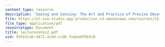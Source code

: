 ```yaml
---
content_type: resource
description: 'Seeing and Sensing: The Art and Practice of Precise Observation'
file: https://ol-ocw-studio-app-production.s3.amazonaws.com/courses/15-974-leadership-lab-spring-2003/93fe3cabd4724cddccd6fedaa9f6b3c0_lecturenotes2.pdf
file_type: application/pdf
resourcetype: Document
title: lecturenotes2.pdf
uid: 93fe3cab-d472-4cdd-ccd6-fedaa9f6b3c0
---
```

